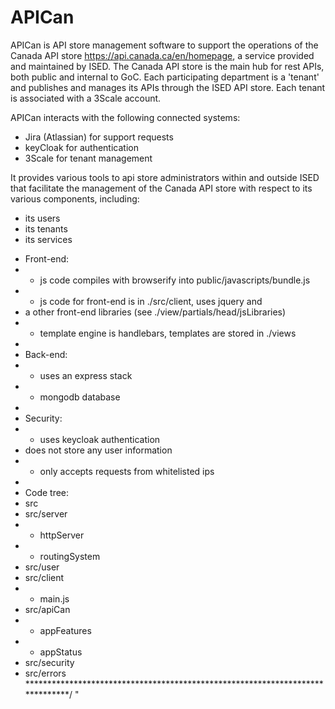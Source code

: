 # APICan

APICan is API store management software to support the operations of the Canada API store https://api.canada.ca/en/homepage, a service provided and maintained by ISED. The Canada API store is the main hub for rest APIs, both public and internal to GoC. Each participating department is a 'tenant' and publishes and manages its APIs through the ISED API store. Each tenant is associated with a 3Scale account. 

APICan interacts with the following connected systems:

- Jira (Atlassian) for support requests
- keyCloak for authentication
- 3Scale for tenant management

It provides various tools to api store administrators within and outside ISED that facilitate the management of the Canada API store with respect to its various components, including: 

- its users
- its tenants
- its services


 * Front-end: 
 * - js code compiles with browserify into public/javascripts/bundle.js
 * - js code for front-end is in ./src/client, uses jquery and 
 *   a other front-end libraries (see ./view/partials/head/jsLibraries)
 * - template engine is handlebars, templates are stored in ./views
 *
 * Back-end: 
 * - uses an express stack
 * - mongodb database
 *
 * Security: 
 * - uses keycloak authentication
 *   does not store any user information
 * - only accepts requests from whitelisted ips
 * 
 * Code tree: 
 * src
 * src/server
 * - httpServer
 * - routingSystem
 * src/user
 * src/client
 * - main.js
 * src/apiCan
 * - appFeatures
 * - appStatus
 * src/security
 * src/errors
 ******************************************************************************/
"
